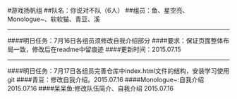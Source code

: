 #游戏扬帆组
##队名：你说对不队（6人）
##组员：鱼、星空亮、Monologue~、软软猫、青豆、溪
***
####明日任务：7月16日各组员须修改自我介绍部分
####要求：保证页面整体布局一致，修改后在readme中留痕迹
####更新时间：2015.07.15
***
####明日任务：7月17日各组员完善仓库中index.html文件的结构，安装学习使用git
####青豆：修改自我介绍。2015.07.16
####Monologue~:自我介绍 2015.07.16
####呆呆鱼:修改队伍简介、自我介绍 2015.07.16
